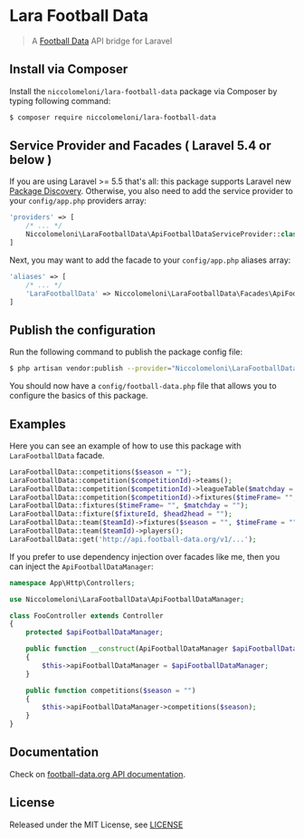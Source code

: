# Lara Football Data

> A [Football Data](https://www.football-data.org/) API bridge for Laravel

## Install via Composer

Install the `niccolomeloni/lara-football-data` package via Composer by typing following command:

```sh
$ composer require niccolomeloni/lara-football-data
```

## Service Provider and Facades ( Laravel 5.4 or below )

If you are using Laravel >= 5.5 that's all: this package supports Laravel new [Package Discovery](https://laravel.com/docs/5.5/packages#package-discovery). Otherwise, you also need to add the service provider to your `config/app.php` providers array:

```php
'providers' => [
    /* ... */
    Niccolomeloni\LaraFootballData\ApiFootballDataServiceProvider::class,
]
```

Next, you may want to add the facade to your `config/app.php` aliases array:

```php
'aliases' => [
    /* ... */
    'LaraFootballData' => Niccolomeloni\LaraFootballData\Facades\ApiFootballData::class,
]
```

## Publish the configuration

Run the following command to publish the package config file:

```sh
$ php artisan vendor:publish --provider="Niccolomeloni\LaraFootballData\ApiFootballDataServiceProvider"
```

You should now have a `config/football-data.php` file that allows you to configure the basics of this package.

## Examples

Here you can see an example of how to use this package with `LaraFootballData` facade.

```php
LaraFootballData::competitions($season = "");
LaraFootballData::competition($competitionId)->teams();
LaraFootballData::competition($competitionId)->leagueTable($matchday = "");
LaraFootballData::competition($competitionId)->fixtures($timeFrame= "", $matchday = "");
LaraFootballData::fixtures($timeFrame= "", $matchday = "");
LaraFootballData::fixture($fixtureId, $head2head = "");
LaraFootballData::team($teamId)->fixtures($season = "", $timeFrame = "", $venue = "");
LaraFootballData::team($teamId)->players();
LaraFootballData::get('http://api.football-data.org/v1/...');
```

If you prefer to use dependency injection over facades like me, then you can inject the `ApiFootballDataManager`:

```php
namespace App\Http\Controllers;

use Niccolomeloni\LaraFootballData\ApiFootballDataManager;

class FooController extends Controller
{
    protected $apiFootballDataManager;

    public function __construct(ApiFootballDataManager $apiFootballDataManager)
    {
        $this->apiFootballDataManager = $apiFootballDataManager;
    }

    public function competitions($season = "")
    {
        $this->apiFootballDataManager->competitions($season);
    }
}
```

## Documentation

Check on [football-data.org API documentation](http://www.football-data.org/docs/v1/index.html).

## License

Released under the MIT License, see [LICENSE](LICENSE)